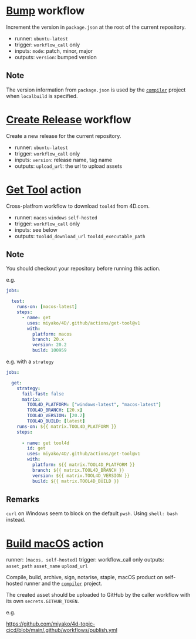 # [Bump](https://github.com/miyako/4D/blob/v1/.github/workflows/bump.yml) workflow

Increment the version in `package.json` at the root of the current repository.

* runner: `ubuntu-latest`
* trigger: `workflow_call` only
* inputs: `mode`: patch, minor, major
* outputs: `version`: bumped version

## Note

The version information from `package.json` is used by the [`compiler`](https://github.com/miyako/4d-class-compiler) project when `localbuild` is specified.
   
# [Create Release](https://github.com/miyako/4D/blob/v1/.github/workflows/create-release.yml) workflow

Create a new release for the current repository.

* runner: `ubuntu-latest`
* trigger: `workflow_call` only
* inputs: `version`: release name, tag name
* outputs: `upload_url`: the url to upload assets 

# [Get Tool](https://github.com/miyako/4D/blob/v1/.github/actions/get-tool/action.yml) action

Cross-platfrom workflow to download `tool4d` from 4D.com.

* runner: `macos` `windows` `self-hosted`
* trigger: `workflow_call` only
* inputs: see below
* outputs: `tool4d_download_url` `tool4d_executable_path`

## Note

You should checkout your repository before running this action.

e.g.

```yml
jobs:

  test:
    runs-on: [macos-latest]
    steps:
      - name: get
        uses: miyako/4D/.github/actions/get-tool@v1
        with:
          platform: macos
          branch: 20.x
          version: 20.2
          build: 100959
```

e.g. with a `strategy`

```yml
jobs:     

  get:
    strategy:
      fail-fast: false
      matrix:
        TOOL4D_PLATFORM: ["windows-latest", "macos-latest"]
        TOOL4D_BRANCH: [20.x]
        TOOL4D_VERSION: [20.2]
        TOOL4D_BUILD: [latest] 
    runs-on: ${{ matrix.TOOL4D_PLATFORM }}
    steps:
    
      - name: get tool4d
        id: get
        uses: miyako/4D/.github/actions/get-tool@v1
        with:
          platform: ${{ matrix.TOOL4D_PLATFORM }}
          branch: ${{ matrix.TOOL4D_BRANCH }}
          version: ${{ matrix.TOOL4D_VERSION }}
          build: ${{ matrix.TOOL4D_BUILD }}
```

## Remarks

`curl` on Windows seem to block on the default `pwsh`. Using `shell: bash` instead.

# [Build macOS](https://github.com/miyako/4D/blob/v1/.github/actions/build-macos/action.yml) action

runner: `[macos, self-hosted]`
trigger: workflow_call only
outputs: `asset_path` `asset_name` `upload_url`

Compile, build, archive, sign, notarise, staple, macOS product on self-hosted runner and the [`compiler`](https://github.com/miyako/4d-class-compiler) project.

The created asset should be uploaded to GitHub by the caller workflow with its own `secrets.GITHUB_TOKEN`.

e.g.

https://github.com/miyako/4d-topic-cicd/blob/main/.github/workflows/publish.yml
